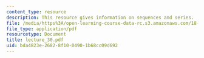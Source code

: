 ```yaml
---
content_type: resource
description: This resource gives information on sequences and series.
file: /media/https%3A/open-learning-course-data-rc.s3.amazonaws.com/18-01-single-variable-calculus-fall-2005/bda4823e26828f1004901b68cc09d692_lecture_30.pdf
file_type: application/pdf
resourcetype: Document
title: lecture_30.pdf
uid: bda4823e-2682-8f10-0490-1b68cc09d692
---
```

